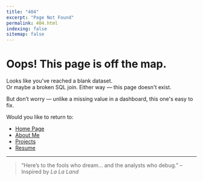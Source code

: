 ```yaml
---
title: "404"
excerpt: "Page Not Found"
permalink: 404.html
indexing: false
sitemap: false
---
```


# Oops! This page is off the map.

Looks like you've reached a blank dataset.  
Or maybe a broken SQL join. Either way — this page doesn't exist.

But don’t worry — unlike a missing value in a dashboard, this one's easy to fix.

Would you like to return to:

- [Home Page](/)
- [About Me](/about/)
- [Projects](/projects/)
- [Resume](https://github.com/SophieYTWang/SophieYTWang.github.io/blob/main/Wang%20Yingtong%20%2B%20Sophia.pdf)

---

> “Here’s to the fools who dream… and the analysts who debug.” – Inspired by *La La Land*
